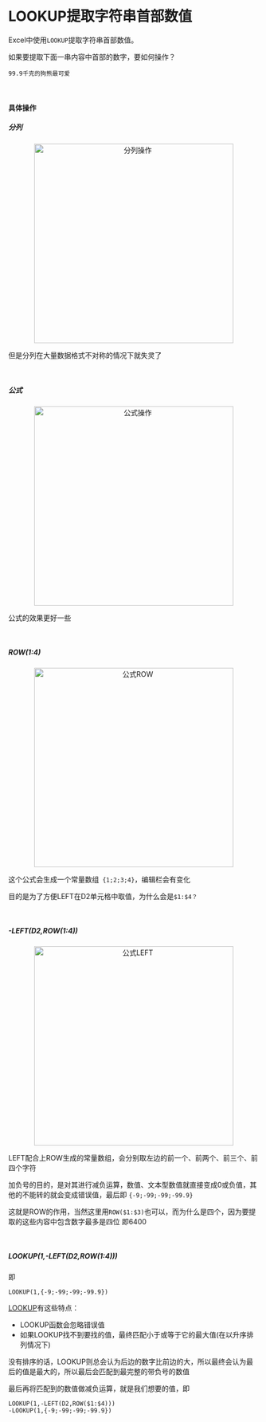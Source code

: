 # LOOKUP提取字符串首部数值




Excel中使用`LOOKUP`提取字符串首部数值。

<!--more-->

如果要提取下面一串内容中首部的数字，要如何操作？

`99.9千克的狗熊最可爱`

&nbsp;

#### 具体操作

##### 分列

<center>
    <img class="jf-image-shadow" src="/images/gif/excel_lookup_example1.gif" title="分列操作" width="400px" />
</center>


但是分列在大量数据格式不对称的情况下就失灵了

&nbsp;

##### 公式

<center>
    <img class="jf-image-shadow" src="/images/gif/excel_lookup_example2.gif" title="公式操作" width="400px" />
</center>



公式的效果更好一些

&nbsp;



##### ROW($1:$4)

<center>
    <img class="jf-image-shadow" src="/images/gif/excel_row_example1.gif" title="公式ROW" width="400px" />
</center>



这个公式会生成一个常量数组` {1;2;3;4}`，编辑栏会有变化

目的是为了方便LEFT在D2单元格中取值，为什么会是`$1:$4？`

&nbsp;

##### -LEFT(D2,ROW($1:$4))

<center>
    <img class="jf-image-shadow" src="/images/gif/excel_left_example1.gif" title="公式LEFT" width="400px" />
</center>



LEFT配合上ROW生成的常量数组，会分别取左边的前一个、前两个、前三个、前四个字符

加负号的目的，是对其进行减负运算，数值、文本型数值就直接变成0或负值，其他的不能转的就会变成错误值，最后即 `{-9;-99;-99;-99.9}`

这就是ROW的作用，当然这里用`ROW($1:$3)`也可以，而为什么是四个，因为要提取的这些内容中包含数字最多是四位 即6400

&nbsp;

##### LOOKUP(1,-LEFT(D2,ROW($1:$4)))

即

```
LOOKUP(1,{-9;-99;-99;-99.9})
```

[LOOKUP](https://support.microsoft.com/zh-cn/office/lookup-%e5%87%bd%e6%95%b0-446d94af-663b-451d-8251-369d5e3864cb?ui=zh-cn&rs=zh-cn&ad=cn)有这些特点：

- LOOKUP函数会忽略错误值
- 如果LOOKUP找不到要找的值，最终匹配小于或等于它的最大值(在以升序排列情况下)

没有排序的话，LOOKUP则总会认为后边的数字比前边的大，所以最终会认为最后的值是最大的，所以最后会匹配到最完整的带负号的数值

最后再将匹配到的数值做减负运算，就是我们想要的值，即

```
LOOKUP(1,-LEFT(D2,ROW($1:$4)))
-LOOKUP(1,{-9;-99;-99;-99.9})
```



